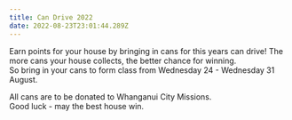 ```yaml
---
title: Can Drive 2022
date: 2022-08-23T23:01:44.289Z
---
```



Earn points for your house by bringing in cans for this years can drive! The more cans your house collects, the better chance for winning.  
So bring in your cans to form class from Wednesday 24 - Wednesday 31 August.  

All cans are to be donated to Whanganui City Missions.  
Good luck - may the best house win.